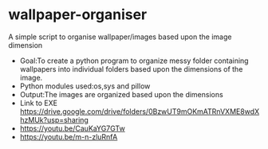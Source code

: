 # wallpaper-organiser
A simple script to organise wallpaper/images based upon the image dimension

* Goal:To create a python program to organize messy folder containing wallpapers into individual folders based upon the dimensions of the image.
* Python modules used:os,sys and pillow
* Output:The images are organized based upon the dimensions
* Link to EXE https://drive.google.com/drive/folders/0BzwUT9mOKmATRnVXME8wdXhzMUk?usp=sharing
* https://youtu.be/CauKaYG7GTw
* https://youtu.be/m-n-zluRnfA
